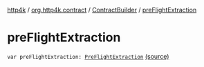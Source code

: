 [http4k](../../index.md) / [org.http4k.contract](../index.md) / [ContractBuilder](index.md) / [preFlightExtraction](./pre-flight-extraction.md)

# preFlightExtraction

`var preFlightExtraction: `[`PreFlightExtraction`](../-pre-flight-extraction/index.md) [(source)](https://github.com/http4k/http4k/blob/master/http4k-contract/src/main/kotlin/org/http4k/contract/extensions.kt#L23)